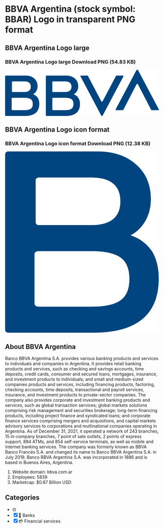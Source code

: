 # BBVA Argentina (stock symbol: BBAR) Logo in transparent PNG format

## BBVA Argentina Logo large

### BBVA Argentina Logo large Download PNG (54.83 KB)

![BBVA Argentina Logo large Download PNG (54.83 KB)](/img/orig/BBAR_BIG-d2d90026.png)

## BBVA Argentina Logo icon format

### BBVA Argentina Logo icon format Download PNG (12.38 KB)

![BBVA Argentina Logo icon format Download PNG (12.38 KB)](/img/orig/BBAR-614719b4.png)

## About BBVA Argentina

Banco BBVA Argentina S.A. provides various banking products and services to individuals and companies in Argentina. It provides retail banking products and services, such as checking and savings accounts, time deposits, credit cards, consumer and secured loans, mortgages, insurance, and investment products to individuals; and small and medium-sized companies products and services, including financing products, factoring, checking accounts, time deposits, transactional and payroll services, insurance, and investment products to private-sector companies. The company also provides corporate and investment banking products and services, such as global transaction services; global markets solutions comprising risk management and securities brokerage; long-term financing products, including project finance and syndicated loans; and corporate finance services comprising mergers and acquisitions, and capital markets advisory services to corporations and multinational companies operating in Argentina. As of December 31, 2021, it operated a network of 243 branches, 15 in-company branches, 7 point of sale outlets, 2 points of express support, 884 ATMs, and 854 self-service terminals, as well as mobile and internet banking services. The company was formerly known as BBVA Banco Francés S.A. and changed its name to Banco BBVA Argentina S.A. in July 2019. Banco BBVA Argentina S.A. was incorporated in 1886 and is based in Buenos Aires, Argentina.

1. Website domain: bbva.com.ar
2. Employees: 5839
3. Marketcap: $0.87 Billion USD


## Categories
- [x] 
- [x] 🏦 Banks
- [x] 💳 Financial services
